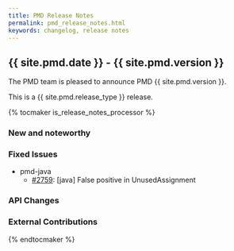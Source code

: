```yaml
---
title: PMD Release Notes
permalink: pmd_release_notes.html
keywords: changelog, release notes
---
```


## {{ site.pmd.date }} - {{ site.pmd.version }}

The PMD team is pleased to announce PMD {{ site.pmd.version }}.

This is a {{ site.pmd.release_type }} release.

{% tocmaker is_release_notes_processor %}

### New and noteworthy

### Fixed Issues

* pmd-java
    * [#2759](https://github.com/pmd/pmd/issues/2759): \[java] False positive in UnusedAssignment

### API Changes

### External Contributions

{% endtocmaker %}

